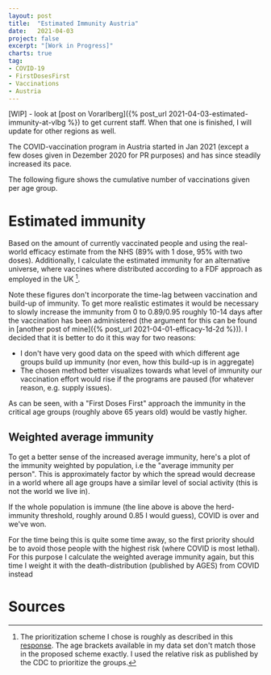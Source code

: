 ```yaml
---
layout: post
title:  "Estimated Immunity Austria"
date:   2021-04-03
project: false
excerpt: "[Work in Progress]"
charts: true
tag:
- COVID-19
- FirstDosesFirst
- Vaccinations
- Austria
---
```


[WIP] - look at [post on Vorarlberg]({% post_url 2021-04-03-estimated-immunity-at-vlbg %}) to get current staff. When that one is finished, I will update for other regions as well.




The COVID-vaccination program in Austria started in Jan 2021 (except a few doses given in Dezember 2020 for PR purposes) and has since steadily increased its pace.

The following figure shows the cumulative number of vaccinations given per age group.

<div class="vega-chart" id="vacc_real_t_at"></div>

# Estimated immunity
Based on the amount of currently vaccinated people and using the real-world efficacy estimate from the NHS (89% with 1 dose, 95% with two doses).
Additionally, I calculate the estimated immunity for an alternative universe, where vaccines where distributed according to a FDF approach as employed in the UK [^1].

Note these figures don't incorporate the time-lag between vaccination and build-up of immunity. To get more realistic estimates it would be necessary to slowly increase the immunity from 0 to 0.89/0.95 roughly 10-14 days after the vaccination has been administered (the argument for this can be found in [another post of mine]({% post_url 2021-04-01-efficacy-1d-2d %})). I decided that it is better to do it this way for two reasons:
- I don't have very good data on the speed with which different age groups build up immunity (nor even, how this build-up is in aggregate)
- The chosen method better visualizes towards what level of immunity our vaccination effort would rise if the programs are paused (for whatever reason, e.g. supply issues).

<div class="vega-chart" id="imm_real_at"></div>

<div class="vega-chart" id="imm_fdf_at"></div>

As can be seen, with a "First Doses First" approach the immunity in the critical age groups (roughly above 65 years old) would be vastly higher.

## Weighted average immunity
To get a better sense of the increased average immunity, here's a plot of the immunity weighted by population, i.e the "average immunity per person".
This is approximately factor by which the spread would decrease in a world where all age groups have a similar level of social activity (this is not the world we live in).

<div class="vega-chart" id="imm_wp_at"></div>

If the whole population is immune (the line above is above the herd-immunity threshold, roughly around 0.85 I would guess), COVID is over and we've won.

For the time being this is quite some time away, so the first priority should be to avoid those people with the highest risk (where COVID is most lethal).
For this purpose I calculate the weighted average immunity again, but this time I weight it with the death-distribution (published by AGES) from COVID instead

<div class="vega-chart" id="imm_wd_at"></div>


# Sources

[^1]: The prioritization scheme I chose is roughly as described in this [response](https://www.bmj.com/content/372/bmj.n710/rr). The age brackets available in my data set don't match those in the proposed scheme exactly. I used the relative risk as published by the CDC to prioritize the groups.
